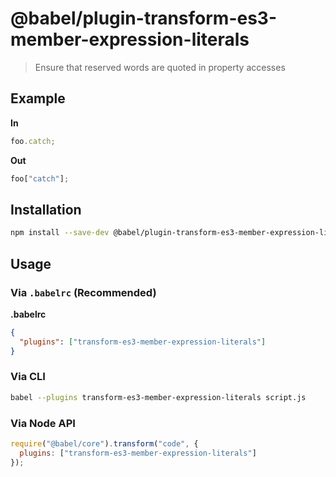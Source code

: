 # @babel/plugin-transform-es3-member-expression-literals

> Ensure that reserved words are quoted in property accesses

## Example

**In**

```javascript
foo.catch;
```

**Out**

```javascript
foo["catch"];
```

## Installation

```sh
npm install --save-dev @babel/plugin-transform-es3-member-expression-literals
```

## Usage

### Via `.babelrc` (Recommended)

**.babelrc**

```json
{
  "plugins": ["transform-es3-member-expression-literals"]
}
```

### Via CLI

```sh
babel --plugins transform-es3-member-expression-literals script.js
```

### Via Node API

```javascript
require("@babel/core").transform("code", {
  plugins: ["transform-es3-member-expression-literals"]
});
```
